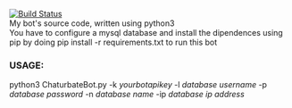 [![Build Status](https://travis-ci.org/fuomag9/ChaturbateBot.svg?branch=master)](https://travis-ci.org/fuomag9/ChaturbateBot)<br>
My bot's source code, written using python3<br>
You have to configure a mysql database and install the dipendences using pip by doing pip install -r requirements.txt to run this bot<br>
<h3><b>USAGE:</b></h3>
python3 ChaturbateBot.py -k <i>yourbotapikey</i> -l <i>database username</i> -p <i>database password</i> -n <i>database name</i> -ip <i>database ip address</i><br>
